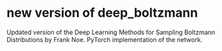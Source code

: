 # new version of deep_boltzmann
Updated version of the Deep Learning Methods for Sampling Boltzmann Distributions by Frank Noe.
PyTorch implementation of the network.

